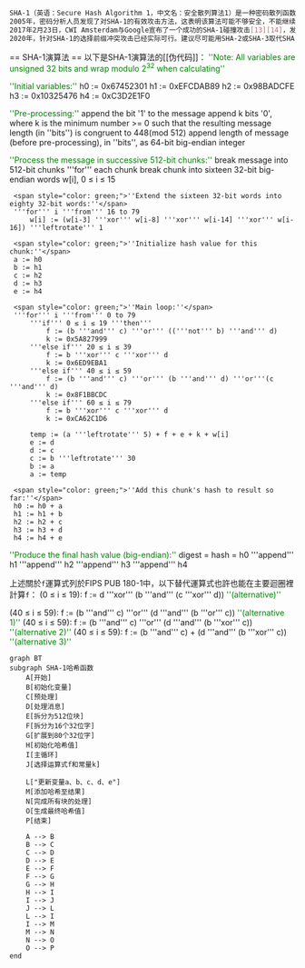 ```bash
SHA-1（英语：Secure Hash Algorithm 1，中文名：安全散列算法1）是一种密码散列函数，美国国家安全局设计，并由美国国家标准技术研究所（NIST）发布为联邦资料处理标准（FIPS）。SHA-1可以生成一个被称为消息摘要的160位（20字节）散列值，散列值通常的呈现形式为40个十六进制数。
2005年，密码分析人员发现了对SHA-1的有效攻击方法，这表明该算法可能不够安全，不能继续使用，自2010年以来，许多组织建议用SHA-2或SHA-3来替换SHA-1。Microsoft、Google以及Mozilla都宣布，它们旗下的浏览器将在2017年停止接受使用SHA-1算法签名的SSL证书。
2017年2月23日，CWI Amsterdam与Google宣布了一个成功的SHA-1碰撞攻击[13][14]，发布了两份内容不同但SHA-1散列值相同的PDF文件作为概念证明。[15]
2020年，针对SHA-1的选择前缀冲突攻击已经实际可行。建议尽可能用SHA-2或SHA-3取代SHA-1。
```
== SHA-1演算法 ==
以下是SHA-1演算法的[[伪代码]]：
 <span style="color: green;">''Note: All variables are unsigned 32 bits and wrap modulo 2<sup>32</sup> when calculating''</span>

 <span style="color: green;">''Initial variables:''</span>
 h0 := 0x67452301
 h1 := 0xEFCDAB89
 h2 := 0x98BADCFE
 h3 := 0x10325476
 h4 := 0xC3D2E1F0

 <span style="color: green;">''Pre-processing:''</span>
 append the bit '1' to the message
 append k bits '0', where k is the minimum number >= 0 such that the resulting message
     length (in ''bits'') is congruent to 448(mod 512)
 append length of message (before pre-processing), in ''bits'', as 64-bit big-endian integer

 <span style="color: green;">''Process the message in successive 512-bit chunks:''</span>
 break message into 512-bit chunks
 '''for''' each chunk
     break chunk into sixteen 32-bit big-endian words w[i], 0 ≤ i ≤ 15

     <span style="color: green;">''Extend the sixteen 32-bit words into eighty 32-bit words:''</span>
     '''for''' i '''from''' 16 to 79
         w[i] := (w[i-3] '''xor''' w[i-8] '''xor''' w[i-14] '''xor''' w[i-16]) '''leftrotate''' 1

     <span style="color: green;">''Initialize hash value for this chunk:''</span>
     a := h0
     b := h1
     c := h2
     d := h3
     e := h4

     <span style="color: green;">''Main loop:''</span>
     '''for''' i '''from''' 0 to 79
         '''if''' 0 ≤ i ≤ 19 '''then'''
             f := (b '''and''' c) '''or''' (('''not''' b) '''and''' d)
             k := 0x5A827999
         '''else if''' 20 ≤ i ≤ 39
             f := b '''xor''' c '''xor''' d
             k := 0x6ED9EBA1
         '''else if''' 40 ≤ i ≤ 59
             f := (b '''and''' c) '''or''' (b '''and''' d) '''or'''(c '''and''' d)
             k := 0x8F1BBCDC
         '''else if''' 60 ≤ i ≤ 79
             f := b '''xor''' c '''xor''' d
             k := 0xCA62C1D6

         temp := (a '''leftrotate''' 5) + f + e + k + w[i]
         e := d
         d := c
         c := b '''leftrotate''' 30
         b := a
         a := temp

     <span style="color: green;">''Add this chunk's hash to result so far:''</span>
     h0 := h0 + a
     h1 := h1 + b
     h2 := h2 + c
     h3 := h3 + d
     h4 := h4 + e

 <span style="color:green;">''Produce the final hash value (big-endian):''</span>
 digest = hash = h0 '''append''' h1 '''append''' h2 '''append''' h3 '''append''' h4

上述關於<code>f</code>運算式列於FIPS PUB 180-1中，以下替代運算式也許也能在主要迴圈裡計算<code>f</code>：
 (0  ≤ i ≤ 19): f := d '''xor''' (b '''and''' (c '''xor''' d))         <span style="color: green;">''(alternative)''</span>
  
 (40 ≤ i ≤ 59): f := (b '''and''' c) '''or''' (d '''and''' (b '''or''' c))   <span style="color: green;">''(alternative 1)''</span>
 (40 ≤ i ≤ 59): f := (b '''and''' c) '''or''' (d '''and''' (b '''xor''' c))  <span style="color: green;">''(alternative 2)''</span>
 (40 ≤ i ≤ 59): f := (b '''and''' c) + (d '''and''' (b '''xor''' c))   <span style="color: green;">''(alternative 3)''</span>


```mermaid
graph BT
subgraph SHA-1哈希函数
    A[开始]
    B[初始化变量]
    C[预处理]
    D[处理消息]
    E[拆分为512位块]
    F[拆分为16个32位字]
    G[扩展到80个32位字]
    H[初始化哈希值]
    I[主循环]
    J[选择运算式f和常量k]

    L["更新变量a、b、c、d、e"]
    M[添加哈希至结果]
    N[完成所有块的处理]
    O[生成最终哈希值]
    P[结束]

    A --> B
    B --> C
    C --> D
    D --> E
    E --> F
    F --> G
    G --> H
    H --> I
    I --> J
    J --> L
    L --> I
    I --> M
    M --> N
    N --> O
    O --> P
end



```
